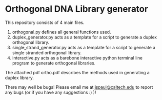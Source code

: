 # Orthogonal DNA Library generator

This repository consists of 4 main files. 

1. orthogonal.py defines all general functions used. 
2. duplex_generator.py acts as a template for a script to generate a duplex orthogonal library. 
3. single_strand_generator.py acts as a template for a script to generate a single stranded orthogonal library. 
4. interactive.py acts as a barebone interactive python terminal line program to generate orthogonal libraries. 

The attached pdf ortho.pdf describes the methods used in generating a duplex library. 

There may well be bugs! Please email me at jspaul@caltech.edu to report any bugs (or if you have any suggestions :) )!